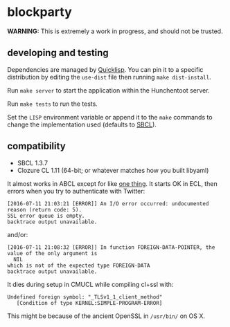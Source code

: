 # blockparty

**WARNING:**  This is extremely a work in progress, and should not be trusted.

## developing and testing

Dependencies are managed by
[Quicklisp](https://www.quicklisp.org/beta/).  You can pin it to a
specific distribution by editing the `use-dist` file then running
`make dist-install`.

Run `make server` to start the application within the Hunchentoot
server.

Run `make tests` to run the tests.

Set the `LISP` environment variable or append it to the `make`
commands to change the implementation used (defaults to
[SBCL](http://www.sbcl.org/)).

## compatibility

- SBCL 1.3.7
- Clozure CL 1.11 (64-bit; or whatever matches how you built libyaml)

It almost works in ABCL except for like
[one thing](https://github.com/edicl/hunchentoot/blob/24f638f8d01fc5f15d1169be1de944392b38d1a2/set-timeouts.lisp#L82).
It starts OK in ECL, then errors when you try to authenticate with
Twitter:

```
[2016-07-11 21:03:21 [ERROR]] An I/O error occurred: undocumented reason (return code: 5).
SSL error queue is empty.
backtrace output unavailable.
```
and/or:
```
[2016-07-11 21:08:32 [ERROR]] In function FOREIGN-DATA-POINTER, the value of the only argument is
  NIL
which is not of the expected type FOREIGN-DATA
backtrace output unavailable.
```

It dies during setup in CMUCL while compiling cl+ssl with:

```
Undefined foreign symbol: "_TLSv1_1_client_method"
   [Condition of type KERNEL:SIMPLE-PROGRAM-ERROR]
```
This might be because of the ancient OpenSSL in `/usr/bin/` on OS X.
